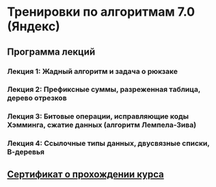 # Тренировки по алгоритмам 7.0 (Яндекс)
## Программа лекций
### Лекция 1: Жадный алгоритм и задача о рюкзаке
### Лекция 2: Префиксные суммы, разреженная таблица, дерево отрезков
### Лекция 3: Битовые операции, исправляющие коды Хэмминга, сжатие данных (алгоритм Лемпела-Зива)
### Лекция 4: Ссылочные типы данных, двусвязные списки, B‑деревья

## [Сертификат о прохождении курса](https://certify.s3.yandex.net/young-yandex/a4dbe878-4fee-4892-8b2a-e76a21ba21e6/fa44da49-2cfc-42ef-a32b-ef7e523b04bb.pdf?m-message-key-id=-3963167664746905600&m-message-click-id=53d30847-0260-4c40-bab5-d2c26f4f2b81&utm_source=mindbox&utm_medium=email&utm_campaign=training7&utm_content=certificate&utm_term=160525)
